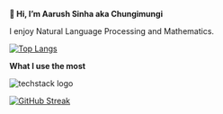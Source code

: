 **👋 Hi, I’m Aarush Sinha aka Chungimungi**

I enjoy Natural Language Processing and Mathematics.


[![Top Langs](https://github-readme-stats.vercel.app/api/top-langs/?username=chungimungi&layout=compact&theme=vision-friendly-dark)](https://github.com/chungimungi/github-readme-stats)


**What I use the most**

![techstack logo](https://readme-components.vercel.app/api?component=logo&logo=python&textfill=3776ab&fill=000000)




[![GitHub Streak](https://streak-stats.demolab.com?user=chungimungi&theme=highcontrast&hide_border=true)](https://git.io/streak-stats)
<!---
chungimungi/chungimungi is a ✨ special ✨ repository because its `README.md` (this file) appears on your GitHub profile.
You can click the Preview link to take a look at your changes.
--->
